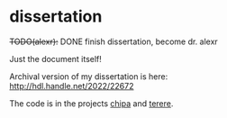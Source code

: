 dissertation
============

~~TODO(alexr):~~ DONE finish dissertation, become dr. alexr

Just the document itself!

Archival version of my dissertation is here: http://hdl.handle.net/2022/22672

The code is in the projects [chipa](https://github.com/alexrudnick/chipa) and
[terere](https://github.com/alexrudnick/terere).
